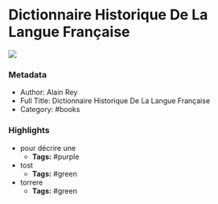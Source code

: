 # Dictionnaire Historique De La Langue Française

![](https://readwise-assets.s3.amazonaws.com/static/images/default-book-icon-3.40504e56b01b.png)

### Metadata

- Author: Alain Rey
- Full Title: Dictionnaire Historique De La Langue Française
- Category: #books

### Highlights

- pour décrire une
    - **Tags:** #purple
- tost
    - **Tags:** #green
- torrere
    - **Tags:** #green
